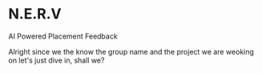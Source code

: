 # N.E.R.V
AI Powered Placement Feedback 

Alright since we the know the group name and the project we are weoking on let's just dive in, shall we?
